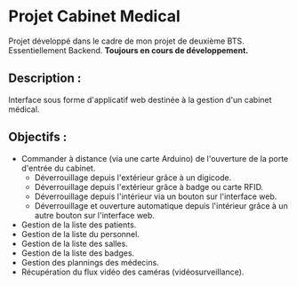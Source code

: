 # Projet Cabinet Medical
Projet développé dans le cadre de mon projet de deuxième BTS. Essentiellement Backend. **Toujours en cours de développement.**

## Description :
Interface sous forme d'applicatif web destinée à la gestion d'un cabinet médical.

## Objectifs :
- Commander à distance (via une carte Arduino) de l'ouverture de la porte d'entrée du cabinet.
    - Déverrouillage depuis l'extérieur grâce à un digicode.
    - Déverrouillage depuis l'extérieur grâce à badge ou carte RFID.
    - Déverrouillage depuis l'intérieur via un bouton sur l'interface web.
    - Déverrouillage et ouverture automatique depuis l'intérieur grâce à un autre bouton sur l'interface web.
- Gestion de la liste des patients.
- Gestion de la liste du personnel.
- Gestion de la liste des salles.
- Gestion de la liste des badges.
- Gestion des plannings des médecins.
- Récupération du flux vidéo des caméras (vidéosurveillance).
